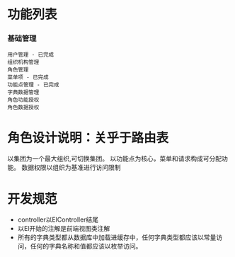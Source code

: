 # 功能列表
### 基础管理
    用户管理 - 已完成
    组织机构管理
    角色管理
    菜单项 - 已完成
    功能点管理 - 已完成
    字典数据管理
    角色功能授权
    角色数据授权

# 角色设计说明：关乎于路由表

以集团为一个最大组织,可切换集团。
以功能点为核心，菜单和请求构成可分配功能。
数据权限以组织为基准进行访问限制

# 开发规范
- controller以ElController结尾
- 以El开始的注解是前端视图类注解
- 所有的字典类型都从数据库中加载进缓存中，任何字典类型都应该以常量访问，任何的字典名称和值都应该以枚举访问。